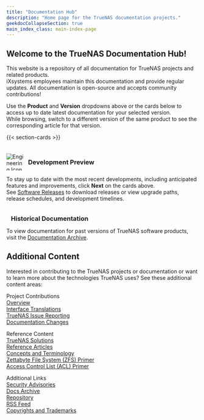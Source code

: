 ```yaml
---
title: "Documentation Hub"
description: "Home page for the TrueNAS documentation projects."
geekdocCollapseSection: true
main_index_class: main-index-page
---
```

<style>
div.gdoc-page__header {display: none;}
div.docs-read_mod {display: none;}
.sidebar-right {display: none;}
h1 {display:none;}
</style>

<h2> Welcome to the TrueNAS Documentation Hub! </h2>

This website is a repository of all documentation for TrueNAS projects and related products.<br>
iXsystems employees maintain this documentation and provide regular updates.
All documentation is open-source and accepts community contributions!

Use the **Product** and **Version** dropdowns above or the cards below to access up to date latest documentation for your selected version.<br>
While browsing, switch to a different version of the same product to see the corresponding article for that version.

{{< section-cards >}}

<div class="latest-development-container" style="padding-top: 20px;">
  <div style="display: flex; align-items: center;">
    <img src="/images/Software_Status_Icon_2.png" alt="Engineering Icon" title="Development Preview" style="padding-right: .75rem; max-width: 45px; max-height: 45px; align-self: flex-start;">
    <h3 style="margin: 0;">Development Preview</h3>
  </div>
  <p>To stay up to date with the most recent developments, including anticipated features and improvements, click <strong>Next</strong> on the cards above.<br>
  See <a href="/truenasupgrades/">Software Releases</a> to download releases or view upgrade paths, release schedules, and development timelines.</p>
</div>

<div class="latest-development-container" style="padding-top: 20px;">
  <div style="display: flex; align-items: center;">
    <i class="fas fa-archive fa-lg" style="color: #0095d5; padding-right: .75rem; max-width: 45px; max-height: 45px; align-self: flex-start;" title="Historical Documentation" aria-label="Archive Icon"></i>
    <h3 style="margin: 0;">Historical Documentation</h3>
  </div>
  <p>To view documentation for past versions of TrueNAS software products, visit the <a href="/archive/">Documentation Archive</a>.</p>
</div>

<h2> Additional Content </h2>

Interested in contributing to the TrueNAS projects or documentation or want to learn more about the technologies TrueNAS uses?
See these additional content areas:

<div class="docs-more-sections">
  <p>Project Contributions
	<br><a href="/contributing/">Overview</a>
	<br><a href="/contributing/uitranslations/">Interface Translations</a>
	<br><a href="/contributing/issuereporting/">TrueNAS Issue Reporting</a>
	<br><a href="/contributing/documentation/">Documentation Changes</a>
  </p>
  <p>Reference Content
  <br><a href="/solutions/">TrueNAS Solutions</a>
  <br><a href="/references/">Reference Articles</a>
  <br><a href="/references/conceptsandterms/">Concepts and Terminology</a>
  <br><a href="/references/zfsprimer/">Zettabyte File System (ZFS) Primer</a>
  <br><a href="/references/aclprimer/">Access Control List (ACL) Primer</a>
  </p>
  <p>Additional Links
  <br><a href="https://security.truenas.com">Security Advisories</a>
  <br><a href="/archive/">Docs Archive</a>
  <br><a href="https://www.github.com/truenas/documentation">Repository</a>
  <br><a href="/index.xml">RSS Feed</a>
  <br><a href="/references/copyrights/">Copyrights and Trademarks</a>
  </p>
</div>
